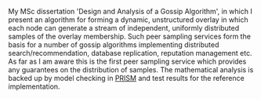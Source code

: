 My MSc dissertation 'Design and Analysis of a Gossip Algorithm', in which I present an algorithm for forming a dynamic, unstructured overlay in which each node can generate a stream of independent, uniformly distributed samples of the overlay membership. Such peer sampling services form the basis for a number of gossip algorithms implementing distributed search/recommendation, database replication, reputation management etc. As far as I am aware this is the first peer sampling service which provides any guarantees on the distribution of samples. The mathematical analysis is backed up by model checking in [PRISM](http://www.prismmodelchecker.org/) and test results for the reference implementation.